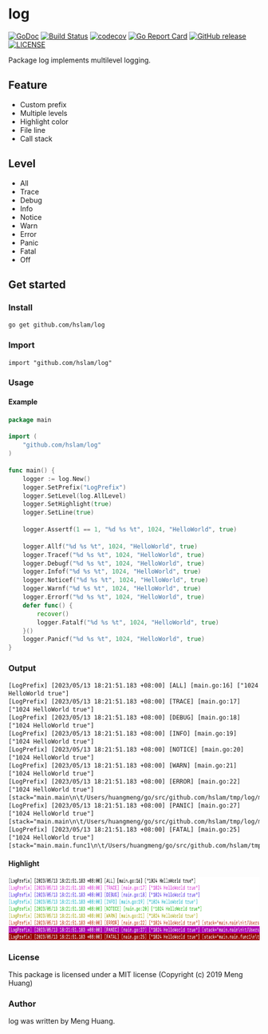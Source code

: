 # log
[![GoDoc](https://godoc.org/github.com/hslam/log?status.svg)](https://godoc.org/github.com/hslam/log)
[![Build Status](https://github.com/hslam/log/workflows/build/badge.svg)](https://github.com/hslam/log/actions)
[![codecov](https://codecov.io/gh/hslam/log/branch/master/graph/badge.svg)](https://codecov.io/gh/hslam/log)
[![Go Report Card](https://goreportcard.com/badge/github.com/hslam/log?v=7e100)](https://goreportcard.com/report/github.com/hslam/log)
[![GitHub release](https://img.shields.io/github/release/hslam/log.svg)](https://github.com/hslam/log/releases/latest)
[![LICENSE](https://img.shields.io/github/license/hslam/log.svg?style=flat-square)](https://github.com/hslam/log/blob/master/LICENSE)

Package log implements multilevel logging.

## Feature
* Custom prefix
* Multiple levels
* Highlight color
* File line
* Call stack

## Level
* All
* Trace
* Debug
* Info
* Notice
* Warn
* Error
* Panic
* Fatal
* Off

## Get started

### Install
```
go get github.com/hslam/log
```
### Import
```
import "github.com/hslam/log"
```
### Usage
#### Example
```go
package main

import (
	"github.com/hslam/log"
)

func main() {
	logger := log.New()
	logger.SetPrefix("LogPrefix")
	logger.SetLevel(log.AllLevel)
	logger.SetHighlight(true)
	logger.SetLine(true)

	logger.Assertf(1 == 1, "%d %s %t", 1024, "HelloWorld", true)

	logger.Allf("%d %s %t", 1024, "HelloWorld", true)
	logger.Tracef("%d %s %t", 1024, "HelloWorld", true)
	logger.Debugf("%d %s %t", 1024, "HelloWorld", true)
	logger.Infof("%d %s %t", 1024, "HelloWorld", true)
	logger.Noticef("%d %s %t", 1024, "HelloWorld", true)
	logger.Warnf("%d %s %t", 1024, "HelloWorld", true)
	logger.Errorf("%d %s %t", 1024, "HelloWorld", true)
	defer func() {
		recover()
		logger.Fatalf("%d %s %t", 1024, "HelloWorld", true)
	}()
	logger.Panicf("%d %s %t", 1024, "HelloWorld", true)
}
```

### Output

```
[LogPrefix] [2023/05/13 18:21:51.183 +08:00] [ALL] [main.go:16] ["1024 HelloWorld true"]
[LogPrefix] [2023/05/13 18:21:51.183 +08:00] [TRACE] [main.go:17] ["1024 HelloWorld true"]
[LogPrefix] [2023/05/13 18:21:51.183 +08:00] [DEBUG] [main.go:18] ["1024 HelloWorld true"]
[LogPrefix] [2023/05/13 18:21:51.183 +08:00] [INFO] [main.go:19] ["1024 HelloWorld true"]
[LogPrefix] [2023/05/13 18:21:51.183 +08:00] [NOTICE] [main.go:20] ["1024 HelloWorld true"]
[LogPrefix] [2023/05/13 18:21:51.183 +08:00] [WARN] [main.go:21] ["1024 HelloWorld true"]
[LogPrefix] [2023/05/13 18:21:51.183 +08:00] [ERROR] [main.go:22] ["1024 HelloWorld true"] [stack="main.main\n\t/Users/huangmeng/go/src/github.com/hslam/tmp/log/main.go:22\nruntime.main\n\t/usr/local/go/src/runtime/proc.go:250"]
[LogPrefix] [2023/05/13 18:21:51.183 +08:00] [PANIC] [main.go:27] ["1024 HelloWorld true"] [stack="main.main\n\t/Users/huangmeng/go/src/github.com/hslam/tmp/log/main.go:27\nruntime.main\n\t/usr/local/go/src/runtime/proc.go:250"]
[LogPrefix] [2023/05/13 18:21:51.183 +08:00] [FATAL] [main.go:25] ["1024 HelloWorld true"] [stack="main.main.func1\n\t/Users/huangmeng/go/src/github.com/hslam/tmp/log/main.go:25\nruntime.gopanic\n\t/usr/local/go/src/runtime/panic.go:884\nmain.main\n\t/Users/huangmeng/go/src/github.com/hslam/tmp/log/main.go:27\nruntime.main\n\t/usr/local/go/src/runtime/proc.go:250"]
```

#### Highlight
<img src="https://raw.githubusercontent.com/hslam/log/master/example.png" width = "828" height = "127" alt="example" align=center>

### License
This package is licensed under a MIT license (Copyright (c) 2019 Meng Huang)

### Author
log was written by Meng Huang.
